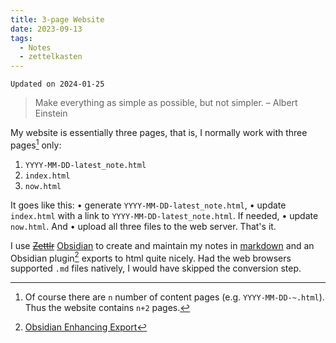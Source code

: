 ```yaml
---
title: 3-page Website
date: 2023-09-13
tags:
  - Notes
  - zettelkasten
---
```

`Updated on 2024-01-25`

>Make everything as simple as possible, but not simpler. – Albert Einstein

My website is essentially three pages, that is, I normally work with three pages[^1] only:

1. `YYYY-MM-DD-latest_note.html`
2. `index.html`
3. `now.html`
   
It goes like this: • generate `YYYY-MM-DD-latest_note.html`, • update `index.html` with a link to `YYYY-MM-DD-latest_note.html`. If needed, • update `now.html`. And • upload all three files to the web server. That's it.

I use ~~[Zettlr](https://www.zettlr.com)~~ [Obsidian](https://obsidian.md) to create and maintain my notes in [markdown](https://daringfireball.net/projects/markdown/) and an Obsidian plugin[^2] exports to html quite nicely. Had the web browsers supported `.md` files natively, I would have skipped the conversion step.

[^1]: Of course there are `n` number of content pages (e.g. `YYYY-MM-DD-~.html`). Thus the website contains `n+2` pages.
[^2]: [Obsidian Enhancing Export](https://github.com/mokeyish/obsidian-enhancing-export)